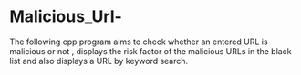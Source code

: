 # Malicious_Url-
The following cpp program aims to check whether an entered URL is malicious or not , displays the risk factor of the malicious URLs in the black list and also displays a URL by keyword search.
